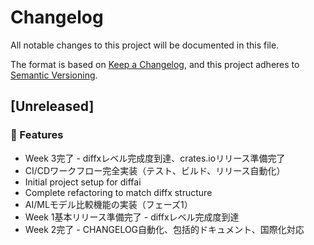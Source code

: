 # Changelog

All notable changes to this project will be documented in this file.

The format is based on [Keep a Changelog](https://keepachangelog.com/en/1.1.0/),
and this project adheres to [Semantic Versioning](https://semver.org/spec/v2.0.0.html).

## [Unreleased]
### 🚀 Features

- Week 3完了 - diffxレベル完成度到達、crates.ioリリース準備完了
- CI/CDワークフロー完全実装（テスト、ビルド、リリース自動化）
- Initial project setup for diffai
- Complete refactoring to match diffx structure
- AI/MLモデル比較機能の実装（フェーズ1）
- Week 1基本リリース準備完了 - diffxレベル完成度到達
- Week 2完了 - CHANGELOG自動化、包括的ドキュメント、国際化対応
<!-- Generated by git-cliff -->
